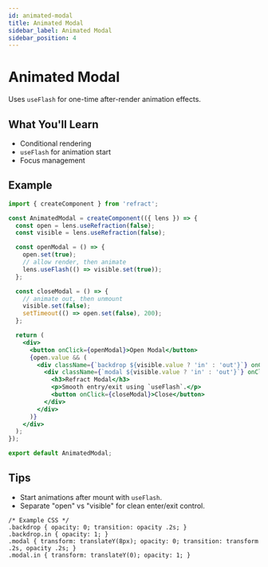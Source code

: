 ```yaml
---
id: animated-modal
title: Animated Modal
sidebar_label: Animated Modal
sidebar_position: 4
---
```


# Animated Modal

Uses `useFlash` for one-time after-render animation effects.

## What You'll Learn
- Conditional rendering
- `useFlash` for animation start
- Focus management

## Example
```jsx
import { createComponent } from 'refract';

const AnimatedModal = createComponent(({ lens }) => {
  const open = lens.useRefraction(false);
  const visible = lens.useRefraction(false);

  const openModal = () => {
    open.set(true);
    // allow render, then animate
    lens.useFlash(() => visible.set(true));
  };

  const closeModal = () => {
    // animate out, then unmount
    visible.set(false);
    setTimeout(() => open.set(false), 200);
  };

  return (
    <div>
      <button onClick={openModal}>Open Modal</button>
      {open.value && (
        <div className={`backdrop ${visible.value ? 'in' : 'out'}`} onClick={closeModal}>
          <div className={`modal ${visible.value ? 'in' : 'out'}`} onClick={(e) => e.stopPropagation()}>
            <h3>Refract Modal</h3>
            <p>Smooth entry/exit using `useFlash`.</p>
            <button onClick={closeModal}>Close</button>
          </div>
        </div>
      )}
    </div>
  );
});

export default AnimatedModal;
```

## Tips
- Start animations after mount with `useFlash`.
- Separate "open" vs "visible" for clean enter/exit control.
```
/* Example CSS */
.backdrop { opacity: 0; transition: opacity .2s; }
.backdrop.in { opacity: 1; }
.modal { transform: translateY(8px); opacity: 0; transition: transform .2s, opacity .2s; }
.modal.in { transform: translateY(0); opacity: 1; }
```

